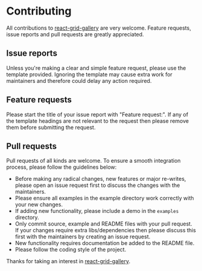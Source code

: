 # Contributing

All contributions to [react-grid-gallery](https://github.com/benhowell/react-grid-gallery) are very welcome. Feature requests, issue reports and pull requests are greatly appreciated. 

## Issue reports
Unless you're making a clear and simple feature request, please use the template provided. Ignoring the template may cause extra work for maintainers and therefore could delay any action required.

## Feature requests
Please start the title of your issue report with "Feature request:". If any of the template headings are not relevant to the request then please remove them before submitting the request.

## Pull requests
Pull requests of all kinds are welcome. To ensure a smooth integration process, please follow the guidelines below:
* Before making any radical changes, new features or major re-writes, please open an issue request first to discuss the changes with the maintainers.
* Please ensure all examples in the example directory work correctly with your new changes.
* If adding new functionality, please include a demo in the `examples` directory.
* Only commit source, example and README files with your pull request. If your changes require extra libs/dependencies then please discuss this first with the maintainers by creating an issue request.
* New functionality requires documentation be added to the README file.
* Please follow the coding style of the project.


Thanks for taking an interest in [react-grid-gallery](https://github.com/benhowell/react-grid-gallery).
